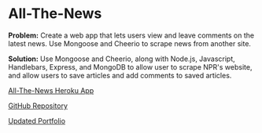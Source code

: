 # All-The-News

**Problem:** Create a web app that lets users view and leave comments on the latest news. Use Mongoose and Cheerio to scrape news from another site.

**Solution:** Use Mongoose and Cheerio, along with Node.js, Javascript, Handlebars, Express, and MongoDB to allow user to scrape NPR's website, and allow users to save articles and add comments to saved articles.

[All-The-News Heroku App](https://all-the-news-scrape.herokuapp.com/)

[GitHub Repository](https://github.com/jRol/All-The-News)

[Updated Portfolio](https://jrol.github.io/Updated-Portfolio-All-The-News/)